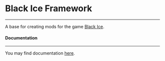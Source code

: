 ﻿# Black Ice Framework
---
A base for creating mods for the game [Black Ice](http://superdupergc.com/).

#### Documentation
---
You may find documentation [here](docs/Documentation.md).